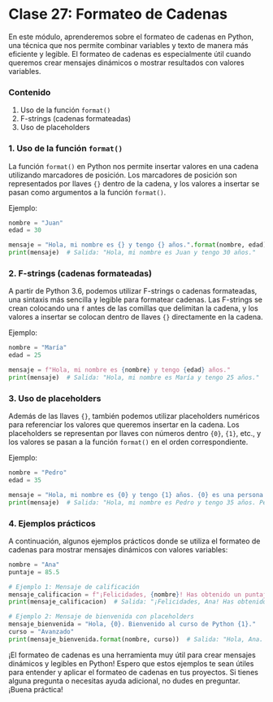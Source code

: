 # Clase 27: Formateo de Cadenas

En este módulo, aprenderemos sobre el formateo de cadenas en Python, una técnica que nos permite combinar variables y texto de manera más eficiente y legible. El formateo de cadenas es especialmente útil cuando queremos crear mensajes dinámicos o mostrar resultados con valores variables.

### Contenido

1. Uso de la función `format()`
2. F-strings (cadenas formateadas)
3. Uso de placeholders

### 1. Uso de la función `format()`

La función `format()` en Python nos permite insertar valores en una cadena utilizando marcadores de posición. Los marcadores de posición son representados por llaves `{}` dentro de la cadena, y los valores a insertar se pasan como argumentos a la función `format()`.

Ejemplo:

```python
nombre = "Juan"
edad = 30

mensaje = "Hola, mi nombre es {} y tengo {} años.".format(nombre, edad)
print(mensaje)  # Salida: "Hola, mi nombre es Juan y tengo 30 años."
```

### 2. F-strings (cadenas formateadas)

A partir de Python 3.6, podemos utilizar F-strings o cadenas formateadas, una sintaxis más sencilla y legible para formatear cadenas. Las F-strings se crean colocando una `f` antes de las comillas que delimitan la cadena, y los valores a insertar se colocan dentro de llaves `{}` directamente en la cadena.

Ejemplo:

```python
nombre = "María"
edad = 25

mensaje = f"Hola, mi nombre es {nombre} y tengo {edad} años."
print(mensaje)  # Salida: "Hola, mi nombre es María y tengo 25 años."
```

### 3. Uso de placeholders

Además de las llaves `{}`, también podemos utilizar placeholders numéricos para referenciar los valores que queremos insertar en la cadena. Los placeholders se representan por llaves con números dentro `{0}`, `{1}`, etc., y los valores se pasan a la función `format()` en el orden correspondiente.

Ejemplo:

```python
nombre = "Pedro"
edad = 35

mensaje = "Hola, mi nombre es {0} y tengo {1} años. {0} es una persona muy amable.".format(nombre, edad)
print(mensaje)  # Salida: "Hola, mi nombre es Pedro y tengo 35 años. Pedro es una persona muy amable."
```

### 4. Ejemplos prácticos

A continuación, algunos ejemplos prácticos donde se utiliza el formateo de cadenas para mostrar mensajes dinámicos con valores variables:

```python
nombre = "Ana"
puntaje = 85.5

# Ejemplo 1: Mensaje de calificación
mensaje_calificacion = f"¡Felicidades, {nombre}! Has obtenido un puntaje de {puntaje:.2f}."
print(mensaje_calificacion)  # Salida: "¡Felicidades, Ana! Has obtenido un puntaje de 85.50."

# Ejemplo 2: Mensaje de bienvenida con placeholders
mensaje_bienvenida = "Hola, {0}. Bienvenido al curso de Python {1}."
curso = "Avanzado"
print(mensaje_bienvenida.format(nombre, curso))  # Salida: "Hola, Ana. Bienvenido al curso de Python Avanzado."
```

¡El formateo de cadenas es una herramienta muy útil para crear mensajes dinámicos y legibles en Python! Espero que estos ejemplos te sean útiles para entender y aplicar el formateo de cadenas en tus proyectos. Si tienes alguna pregunta o necesitas ayuda adicional, no dudes en preguntar. ¡Buena práctica!
